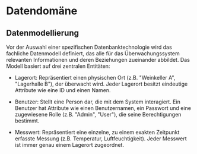 # Datendomäne

## Datenmodellierung
Vor der Auswahl einer spezifischen Datenbanktechnologie wird das fachliche Datenmodell definiert, das alle für das Überwachungssystem relevanten Informationen und deren Beziehungen
zueinander abbildet.
Das Modell basiert auf drei zentralen Entitäten:

* Lagerort: Repräsentiert einen physischen Ort (z.B. "Weinkeller A", "Lagerhalle B"), der überwacht wird. Jeder Lagerort besitzt eindeutige Attribute wie eine ID und einen Namen.

* Benutzer: Stellt eine Person dar, die mit dem System interagiert. Ein Benutzer hat Attribute wie einen Benutzernamen, ein Passwort und eine zugewiesene Rolle (z.B. "Admin", "User"), die seine Berechtigungen bestimmt.

* Messwert: Repräsentiert eine einzelne, zu einem exakten Zeitpunkt erfasste Messung (z.B. Temperatur, Luftfeuchtigkeit). Jeder Messwert ist immer genau einem Lagerort zugeordnet.

##
